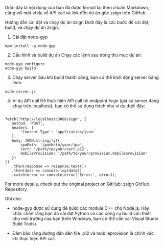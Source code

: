 
Dưới đây là nội dung của bạn đã được format lại theo chuẩn Markdown, cùng với một ví dụ về API call và link đến dự án gốc zsign trên GitHub.

Hướng dẫn cài đặt và chạy dự án zsign
Dưới đây là các bước để cài đặt, build, và chạy dự án zsign.

1. Cài đặt node-gyp

```
npm install -g node-gyp
```
2. Cấu hình và build dự án
Chạy các lệnh sau trong thư mục dự án:

```
node-gyp configure
node-gyp build
```
3. Chạy server
Sau khi build thành công, bạn có thể khởi động server bằng lệnh:

```
node server.js
```
4. Ví dụ API call
Để thực hiện API call tới endpoint /sign (giả sử server đang chạy trên localhost), bạn có thể sử dụng fetch như ví dụ dưới đây:

```javascript:

fetch('http://localhost:3000/sign', {
   method: 'POST',
   headers: {
       'Content-Type': 'application/json'
   },
   body: JSON.stringify({
       ipaPath: '/path/to/your/ipa',
       cert: '/path/to/your/cert.p12',
       mobileProvision: '/path/to/your/provision.mobileprovision'
   })
})
   .then(response => response.text())
   .then(data => console.log(data))
   .catch(error => console.error('Error:', error));
```



For more details, check out the original project on GitHub: zsign GitHub Repository.

Ghi chú:

- node-gyp được sử dụng để build các module C++ cho Node.js. Hãy chắc chắn rằng bạn đã cài đặt Python và các công cụ build cần thiết cho môi trường của bạn (trên Windows, bạn có thể cần cài Visual Studio Build Tools).

- Đảm bảo rằng đường dẫn đến file .p12 và mobileprovision là chính xác khi thực hiện API call.
